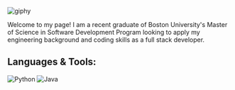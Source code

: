 ![giphy](https://user-images.githubusercontent.com/87158392/183985549-fb0cec10-ac97-4d44-b182-f2b93cede51a.gif)

<p>Welcome to my page! I am a recent graduate of Boston University's Master of Science in Software Development Program looking to apply my engineering background and coding skills as a full stack developer.</p>

<h2>Languages & Tools:</h2>

![Python](https://img.shields.io/badge/-Python-yellow?logo=python&style=plastic)
![Java](https://img.shields.io/badge/Java-%23ED8B00.svg?logo=java&style=plastic)
